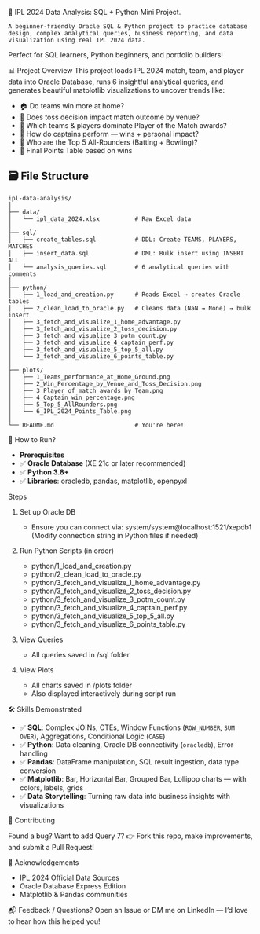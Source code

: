 🏏 IPL 2024 Data Analysis: SQL + Python Mini Project.

	A beginner-friendly Oracle SQL & Python project to practice database design, complex analytical queries, business reporting, and data visualization using real IPL 2024 data. 

Perfect for SQL learners, Python beginners, and portfolio builders!

📊 Project Overview
This project loads IPL 2024 match, team, and player data into Oracle Database, runs 6 insightful analytical queries, and generates beautiful matplotlib visualizations to uncover trends like:

- 🏠 Do teams win more at home?
- 🎯 Does toss decision impact match outcome by venue?
- 🌟 Which teams & players dominate Player of the Match awards?
- 👑 How do captains perform — wins + personal impact?
- 💪 Who are the Top 5 All-Rounders (Batting + Bowling)?
- 🥇 Final Points Table based on wins

## 🗃️ File Structure

```
ipl-data-analysis/
│
├── data/
│   └── ipl_data_2024.xlsx          # Raw Excel data
│
├── sql/
│   ├── create_tables.sql           # DDL: Create TEAMS, PLAYERS, MATCHES
│   ├── insert_data.sql             # DML: Bulk insert using INSERT ALL
│   └── analysis_queries.sql        # 6 analytical queries with comments
│
├── python/
│   ├── 1_load_and_creation.py      # Reads Excel → creates Oracle tables
│   ├── 2_clean_load_to_oracle.py   # Cleans data (NaN → None) → bulk insert
│   ├── 3_fetch_and_visualize_1_home_advantage.py
│   ├── 3_fetch_and_visualize_2_toss_decision.py
│   ├── 3_fetch_and_visualize_3_potm_count.py
│   ├── 3_fetch_and_visualize_4_captain_perf.py
│   ├── 3_fetch_and_visualize_5_top_5_all.py
│   └── 3_fetch_and_visualize_6_points_table.py
│
├── plots/
│   ├── 1_Teams_performance_at_Home_Ground.png
│   ├── 2_Win_Percentage_by_Venue_and_Toss_Decision.png
│   ├── 3_Player_of_match_awards_by_Team.png
│   ├── 4_Captain_win_percentage.png
│   ├── 5_Top_5_AllRounders.png
│   └── 6_IPL_2024_Points_Table.png
│
└── README.md                       # You're here!
```

🚀 How to Run?
- **Prerequisites**
- ✅ **Oracle Database** (XE 21c or later recommended)
- ✅ **Python 3.8+**
- ✅ **Libraries**: oracledb, pandas, matplotlib, openpyxl

Steps
1. Set up Oracle DB
	- Ensure you can connect via: system/system@localhost:1521/xepdb1
	  (Modify connection string in Python files if needed)

2. Run Python Scripts (in order)
	- python/1_load_and_creation.py
	- python/2_clean_load_to_oracle.py
	- python/3_fetch_and_visualize_1_home_advantage.py
	- python/3_fetch_and_visualize_2_toss_decision.py
	- python/3_fetch_and_visualize_3_potm_count.py
	- python/3_fetch_and_visualize_4_captain_perf.py
	- python/3_fetch_and_visualize_5_top_5_all.py
	- python/3_fetch_and_visualize_6_points_table.py

3. View Queries
	- All queries saved in /sql folder

4. View Plots
	- All charts saved in /plots folder
	- Also displayed interactively during script run

🛠️ Skills Demonstrated

- ✅ **SQL**: Complex JOINs, CTEs, Window Functions (`ROW_NUMBER`, `SUM OVER`), Aggregations, Conditional Logic (`CASE`)
- ✅ **Python**: Data cleaning, Oracle DB connectivity (`oracledb`), Error handling
- ✅ **Pandas**: DataFrame manipulation, SQL result ingestion, data type conversion
- ✅ **Matplotlib**: Bar, Horizontal Bar, Grouped Bar, Lollipop charts — with colors, labels, grids
- ✅ **Data Storytelling**: Turning raw data into business insights with visualizations

🤝 Contributing

Found a bug? Want to add Query 7?
👉 Fork this repo, make improvements, and submit a Pull Request!

🙌 Acknowledgements

- IPL 2024 Official Data Sources
- Oracle Database Express Edition
- Matplotlib & Pandas communities

📬 Feedback / Questions?
	Open an Issue or DM me on LinkedIn — I’d love to hear how this helped you!









